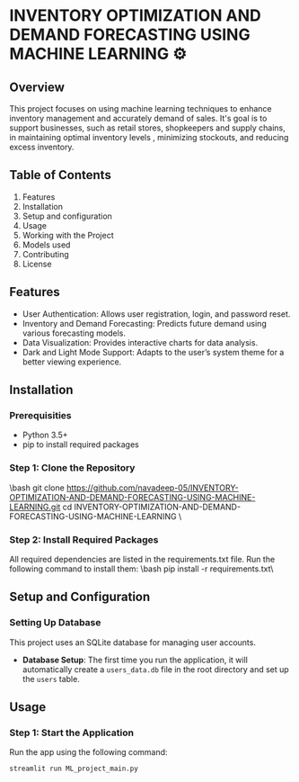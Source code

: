 # INVENTORY OPTIMIZATION AND DEMAND FORECASTING USING MACHINE LEARNING ⚙
## Overview
This project focuses on using machine learning techniques to enhance inventory management and accurately demand of sales. It's goal is to support businesses, such as retail stores, shopkeepers and supply chains, in maintaining optimal inventory levels , minimizing stockouts, and reducing excess inventory. 

## Table of Contents
1. Features
2. Installation
3. Setup and configuration
4. Usage
5. Working with the Project
6. Models used
7. Contributing
8. License

## Features
- User Authentication: Allows user registration, login, and password reset.
- Inventory and Demand Forecasting: Predicts future demand using various forecasting models.
- Data Visualization: Provides interactive charts for data analysis.
- Dark and Light Mode Support: Adapts to the user’s system theme for a better viewing experience.

## Installation
### Prerequisities
- Python 3.5+
- pip to install required packages
### Step 1: Clone the Repository
\bash git clone https://github.com/navadeep-05/INVENTORY-OPTIMIZATION-AND-DEMAND-FORECASTING-USING-MACHINE-LEARNING.git
cd INVENTORY-OPTIMIZATION-AND-DEMAND-FORECASTING-USING-MACHINE-LEARNING
\
### Step 2: Install Required Packages
All required dependencies are listed in the requirements.txt file. Run the following command to install them:
\bash pip install -r requirements.txt\

## Setup and Configuration
### Setting Up Database
This project uses an SQLite database for managing user accounts.
- **Database Setup**: The first time you run the application, it will automatically create a `users_data.db` file in the root directory and set up the `users` table.

## Usage
### Step 1: Start the Application
Run the app using the following command:

```bash
streamlit run ML_project_main.py
